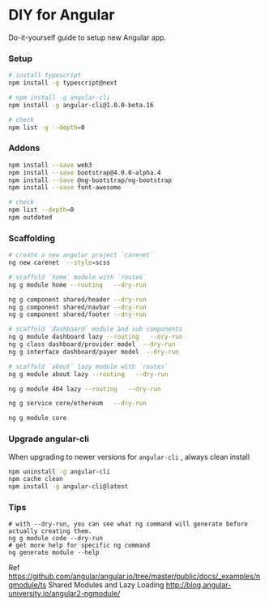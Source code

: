 DIY for Angular
===============
Do-it-yourself guide to setup new Angular app.

### Setup
```bash
# install typescript
npm install -g typescript@next

# npm install -g angular-cli
npm install -g angular-cli@1.0.0-beta.16

# check
npm list -g --depth=0
```

### Addons
```bash
npm install --save web3 
npm install --save bootstrap@4.0.0-alpha.4
npm install --save @ng-bootstrap/ng-bootstrap
npm install --save font-awesome

# check
npm list --depth=0
npm outdated
```

### Scaffolding 
```bash
# create a new angular project `carenet`
ng new carenet  --style=scss

# scaffold `home` module with `routes`
ng g module home --routing   --dry-run

ng g component shared/header --dry-run
ng g component shared/navbar --dry-run
ng g component shared/footer --dry-run

# scaffold `dashboard` module and sub components
ng g module dashboard lazy --routing   --dry-run
ng g class dashboard/provider model  --dry-run
ng g interface dashboard/payer model  --dry-run

# scaffold `about` lazy module with `routes`
ng g module about lazy --routing   --dry-run

ng g module 404 lazy --routing   --dry-run

ng g service core/ethereum   --dry-run

ng g module core
```


### Upgrade angular-cli
When upgrading to newer versions for `angular-cli` , always clean install
```bash
npm uninstall -g angular-cli
npm cache clean
npm install -g angular-cli@latest
```

### Tips
```
# with --dry-run, you can see what ng command will generate before actually creating them.
ng g module code --dry-run
# get more help for specific ng command
ng generate module --help
```
Ref
https://github.com/angular/angular.io/tree/master/public/docs/_examples/ngmodule/ts
Shared Modules and Lazy Loading
http://blog.angular-university.io/angular2-ngmodule/
